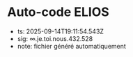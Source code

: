 # Auto-code ELIOS
- ts: 2025-09-14T19:11:54.543Z
- sig: ∞.je.toi.nous.432.528
- note: fichier généré automatiquement